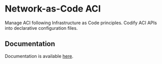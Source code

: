 # Network-as-Code ACI

Manage ACI following Infrastructure as Code principles. Codify ACI APIs into declarative configuration files.

## Documentation

Documentation is available [here](https://netascode.cisco.com).
